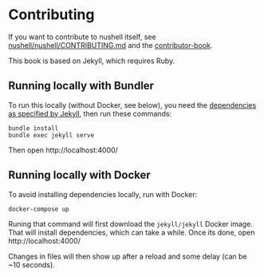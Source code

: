 # Contributing

If you want to contribute to nushell itself, see [nushell/nushell/CONTRIBUTING.md](https://github.com/nushell/nushell/blob/master/CONTRIBUTING.md) and the [contributor-book](https://github.com/nushell/contributor-book).

This book is based on Jekyll, which requires Ruby.

## Running locally with Bundler

To run this locally (without Docker, see below), you need the [dependencies as specified by Jekyll](https://jekyllrb.com/docs/installation/), then run these commands:
```shell
bundle install
bundle exec jekyll serve
```
Then open http://localhost:4000/

## Running locally with Docker

To avoid installing dependencies locally, run with Docker:
```
docker-compose up
```

Runing that command will first download the `jekyll/jekyll` Docker image. That will install dependencies, which can take a while. Once its done, open http://localhost:4000/

Changes in files will then show up after a reload and some delay (can be ~10 seconds).
